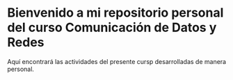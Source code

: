 # Bienvenido a mi repositorio personal del curso Comunicación de Datos y Redes

Aquí encontrará las actividades del presente cursp desarrolladas de manera personal.

